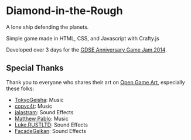 Diamond-in-the-Rough
====================

A lone ship defending the planets.

Simple game made in HTML, CSS, and Javascript with Crafty.js

Developed over 3 days for the [GDSE Anniversary Game Jam 2014](http://meta.gamedev.stackexchange.com/questions/1794/anniversary-game-jam-2014).

Special Thanks
--------------

Thank you to everyone who shares their art on [Open Game Art](http://opengameart.org/),  especially these folks:

* [TokyoGeisha](http://opengameart.org/users/tokyogeisha): Music
* [copyc4t](http://opengameart.org/users/copyc4t): Music
* [jalastram](http://opengameart.org/users/jalastram): Sound Effects
* [Matthew Pablo](http://www.matthewpablo.com): Music
* [Luke.RUSTLTD](http://opengameart.org/users/lukerustltd): Sound Effects
* [FacadeGaikan](http://opengameart.org/users/facadegaikan): Sound Effects
